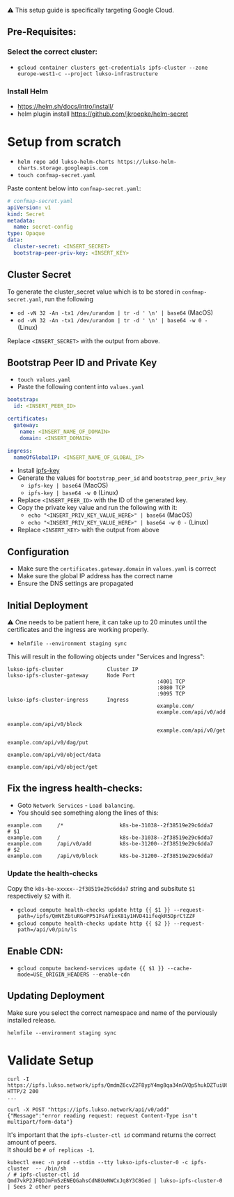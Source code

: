 :warning: This setup guide is specifically targeting Google Cloud.

## Pre-Requisites:

### Select the correct cluster:

- `gcloud container clusters get-credentials ipfs-cluster --zone europe-west1-c --project lukso-infrastructure`

### Install Helm

- https://helm.sh/docs/intro/install/
- helm plugin install https://github.com/jkroepke/helm-secret

# Setup from scratch

- `helm repo add lukso-helm-charts https://lukso-helm-charts.storage.googleapis.com`
- `touch confmap-secret.yaml`

Paste content below into `confmap-secret.yaml`:

```yaml
# confmap-secret.yaml
apiVersion: v1
kind: Secret
metadata:
  name: secret-config
type: Opaque
data:
  cluster-secret: <INSERT_SECRET>
  bootstrap-peer-priv-key: <INSERT_KEY>
```

## Cluster Secret

To generate the cluster_secret value which is to be stored in `confmap-secret.yaml`, run the following

- `od -vN 32 -An -tx1 /dev/urandom | tr -d ' \n' | base64` (MacOS)
- `od -vN 32 -An -tx1 /dev/urandom | tr -d ' \n' | base64 -w 0 -` (Linux)

Replace `<INSERT_SECRET>` with the output from above.

## Bootstrap Peer ID and Private Key

- `touch values.yaml`
- Paste the following content into `values.yaml`

```yaml
bootstrap:
  id: <INSERT_PEER_ID>

certificates:
  gateway:
    name: <INSERT_NAME_OF_DOMAIN>
    domain: <INSERT_DOMAIN>

ingress:
  nameOfGlobalIP: <INSERT_NAME_OF_GLOBAL_IP>
```

- Install [ipfs-key](https://github.com/whyrusleeping/ipfs-key)
- Generate the values for `bootstrap_peer_id` and `bootstrap_peer_priv_key`
  - `ipfs-key | base64` (MacOS)
  - `ipfs-key | base64 -w 0` (Linux)
- Replace `<INSERT_PEER_ID>` with the ID of the generated key.
- Copy the private key value and run the following with it:
  - `echo "<INSERT_PRIV_KEY_VALUE_HERE>" | base64` (MacOS)
  - `echo "<INSERT_PRIV_KEY_VALUE_HERE>" | base64 -w 0 -` (Linux)
- Replace `<INSERT_KEY>` with the output from above

## Configuration

- Make sure the `certificates.gateway.domain` in `values.yaml` is correct
- Make sure the global IP address has the correct name
- Ensure the DNS settings are propagated

## Initial Deployment

:warning: One needs to be patient here, it can take up to 20 minutes until the certificates and the ingress are working properly.

- `helmfile --environment staging sync`

This will result in the following objects under "Services and Ingress":

```
lukso-ipfs-cluster              Cluster IP
lukso-ipfs-cluster-gateway      Node Port
                                                :4001 TCP
                                                :8080 TCP
                                                :9095 TCP
lukso-ipfs-cluster-ingress      Ingress
                                                example.com/
                                                example.com/api/v0/add
                                                example.com/api/v0/block
                                                example.com/api/v0/get
                                                example.com/api/v0/dag/put
                                                example.com/api/v0/object/data
                                                example.com/api/v0/object/get
```

## Fix the ingress health-checks:

- Goto `Network Services` - `Load balancing`.
- You should see something along the lines of this:

```
example.com     /*                  k8s-be-31038--2f38519e29c6dda7        # $1
example.com     /                   k8s-be-31038--2f38519e29c6dda7
example.com     /api/v0/add         k8s-be-31200--2f38519e29c6dda7        # $2
example.com     /api/v0/block       k8s-be-31200--2f38519e29c6dda7
```

### Update the health-checks

Copy the `k8s-be-xxxxx--2f38519e29c6dda7` string and subsitute `$1` respectively `$2` with it.

- `gcloud compute health-checks update http {{ $1 }} --request-path=/ipfs/QmNtZbtuRGoPP51FsAfixK81y1HVD41ifeqkR5DprCtZZF`
- `gcloud compute health-checks update http {{ $2 }} --request-path=/api/v0/pin/ls`

## Enable CDN:

- `gcloud compute backend-services update {{ $1 }} --cache-mode=USE_ORIGIN_HEADERS --enable-cdn`

## Updating Deployment

Make sure you select the correct namespace and name of the perviously installed release.

`helmfile --environment staging sync`

# Validate Setup

```
curl -I https://ipfs.lukso.network/ipfs/QmdmZ6cvZ2F8ypY4mg8qa34nGVQpShukDZTuiU6QzA8VxV
HTTP/2 200
...
```

```
curl -X POST "https://ipfs.lukso.network/api/v0/add"
{"Message":"error reading request: request Content-Type isn't multipart/form-data"}
```

It's important that the `ipfs-cluster-ctl id` command returns the correct amount of peers. <br> It should be `# of replicas -1`.

```
kubectl exec -n prod --stdin --tty lukso-ipfs-cluster-0 -c ipfs-cluster  -- /bin/sh
/ # ipfs-cluster-ctl id
Qmd7vkP2JFQDJmFm5zENEQGahsCdN8UeNWCxJq8Y3C8Ged | lukso-ipfs-cluster-0 | Sees 2 other peers
```

